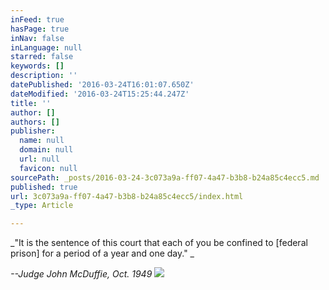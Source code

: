 ```yaml
---
inFeed: true
hasPage: true
inNav: false
inLanguage: null
starred: false
keywords: []
description: ''
datePublished: '2016-03-24T16:01:07.650Z'
dateModified: '2016-03-24T15:25:44.247Z'
title: ''
author: []
authors: []
publisher:
  name: null
  domain: null
  url: null
  favicon: null
sourcePath: _posts/2016-03-24-3c073a9a-ff07-4a47-b3b8-b24a85c4ecc5.md
published: true
url: 3c073a9a-ff07-4a47-b3b8-b24a85c4ecc5/index.html
_type: Article

---
```

_"It is the sentence of this court that each of you be confined to \[federal prison\] for a period of a year and one day."  _

_--Judge John McDuffie, Oct. 1949_
![](https://the-grid-user-content.s3-us-west-2.amazonaws.com/3cab0eba-b45b-4aed-8c9c-46129fbfa2c8.jpg)